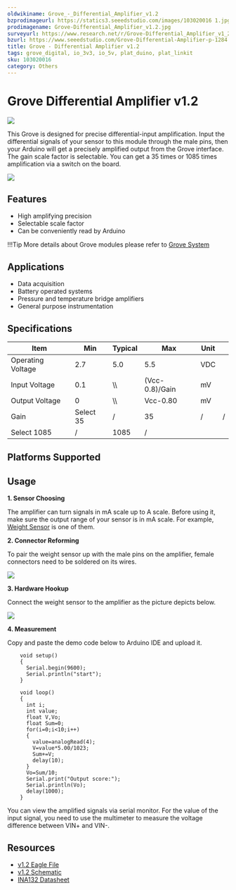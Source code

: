 ```yaml
---
oldwikiname: Grove_-_Differential_Amplifier_v1.2
bzprodimageurl: https://statics3.seeedstudio.com/images/103020016 1.jpg
prodimagename: Grove-Differential_Amplifier_v1.2.jpg
surveyurl: https://www.research.net/r/Grove-Differential_Amplifier_v1_2
bzurl: https://www.seeedstudio.com/Grove-Differential-Amplifier-p-1284.html
title: Grove - Differential Amplifier v1.2
tags: grove_digital, io_3v3, io_5v, plat_duino, plat_linkit
sku: 103020016
category: Others
---
```


# Grove Differential Amplifier v1.2

![](https://raw.githubusercontent.com/SeeedDocument/Grove-Differential\_Amplifier\_v1.2/master/img/Grove-Differential\_Amplifier\_v1.2.jpg)

This Grove is designed for precise differential-input amplification. Input the differential signals of your sensor to this module through the male pins, then your Arduino will get a precisely amplified output from the Grove interface. The gain scale factor is selectable. You can get a 35 times or 1085 times amplification via a switch on the board.

[![](https://raw.githubusercontent.com/SeeedDocument/common/master/Get\_One\_Now\_Banner.png)](http://www.seeedstudio.com/Grove-Differential-Amplifier-p-1284.html)

## Features

* High amplifying precision
* Selectable scale factor
* Can be conveniently read by Arduino

!!!Tip More details about Grove modules please refer to [Grove System](http://wiki.seeed.cc/Grove\_System/)

## Applications

* Data acquisition
* Battery operated systems
* Pressure and temperature bridge amplifiers
* General purpose instrumentation

## Specifications

|  Item              |  Min       |  Typical |  Max            |  Unit |    |
| ------------------ | ---------- | -------- | --------------- | ----- | -- |
|  Operating Voltage |  2.7       |  5.0     |  5.5            |  VDC  |    |
|  Input Voltage     |  0.1       |  \\\\    |  (Vcc-0.8)/Gain |  mV   |    |
|  Output Voltage    |  0         |  \\\\    |  Vcc-0.80       |  mV   |    |
|  Gain              |  Select 35 |  /       |  35             |  /    |  / |
|  Select 1085       |  /         |  1085    |  /              |       |    |

## Platforms Supported

## Usage

**1. Sensor Choosing**

The amplifier can turn signals in mA scale up to A scale. Before using it, make sure the output range of your sensor is in mA scale. For example, [Weight Sensor](https://app.gitbook.com/Weight\_Sensor-Load\_Cell-0-500g) is one of them.

**2. Connector Reforming**

To pair the weight sensor up with the male pins on the amplifier, female connectors need to be soldered on its wires.

![](https://raw.githubusercontent.com/SeeedDocument/Grove-Differential\_Amplifier\_v1.2/master/img/Solder.jpg)

**3. Hardware Hookup**

Connect the weight sensor to the amplifier as the picture depicts below.

![](https://raw.githubusercontent.com/SeeedDocument/Grove-Differential\_Amplifier\_v1.2/master/img/Connect5.jpg)

**4. Measurement**

Copy and paste the demo code below to Arduino IDE and upload it.

```
    void setup()
    {
      Serial.begin(9600);
      Serial.println("start");
    }

    void loop()
    {
      int i;
      int value;
      float V,Vo;
      float Sum=0;
      for(i=0;i<10;i++)
      {
        value=analogRead(4);
        V=value*5.00/1023;
        Sum+=V;
        delay(10);
      }
      Vo=Sum/10;
      Serial.print("Output score:");
      Serial.println(Vo);
      delay(1000);
    }
```

You can view the amplified signals via serial monitor. For the value of the input signal, you need to use the multimeter to measure the voltage difference between VIN+ and VIN-.

## Resources

* [v1.2 Eagle File](https://raw.githubusercontent.com/SeeedDocument/Grove-Differential\_Amplifier\_v1.2/master/res/Grove-Differential\_Amplifier\_v1.2\_eagle.zip)
* [v1.2 Schematic](https://raw.githubusercontent.com/SeeedDocument/Grove-Differential\_Amplifier\_v1.2/master/res/Grove-Differential\_Amplifier\_v1.2.pdf)
* [INA132 Datasheet](https://raw.githubusercontent.com/SeeedDocument/Grove-Differential\_Amplifier\_v1.2/master/res/Ina132.pdf)
